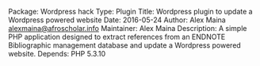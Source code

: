 Package: Wordpress hack 
Type: Plugin
Title: Wordpress plugin to update a Wordpress powered website
Date: 2016-05-24
Author: Alex Maina <alexmaina@afroscholar.info>
Maintainer: Alex Maina
Description: A simple PHP application designed to extract references from an ENDNOTE Bibliographic management database and update a Wordpress powered website.
Depends: PHP 5.3.10
